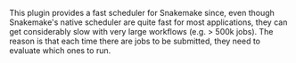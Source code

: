 This plugin provides a fast scheduler for Snakemake since, even though Snakemake's native scheduler are quite fast for most applications, they can get considerably slow with very large workflows (e.g. > 500k jobs). The reason is that each time there are jobs to be submitted, they need to evaluate which ones to run.
